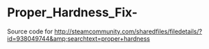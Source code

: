 # Proper_Hardness_Fix-
Source code for http://steamcommunity.com/sharedfiles/filedetails/?id=938049744&amp;searchtext=proper+hardness
